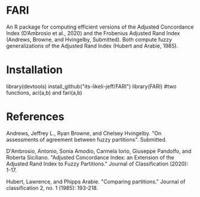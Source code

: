 # FARI
An R package for computing efficient versions of the Adjusted Concordance Index (D’Ambrosio  et  al., 2020) and the Frobenius Adjusted Rand Index (Andrews, Browne, and Hvingelby, Submitted). Both compute fuzzy generalizations of the Adjusted Rand Index (Hubert and Arabie, 1985).


# Installation
library(devtools)
install_github("its-likeli-jeff/FARI")
library(FARI)
#two functions, aci(a,b) and fari(a,b)


# References
Andrews, Jeffrey L., Ryan Browne, and Chelsey Hvingelby. "On assessments of agreement between fuzzy partitions". Submitted.

D'Ambrosio, Antonio, Sonia Amodio, Carmela Iorio, Giuseppe Pandolfo, and Roberta Siciliano. "Adjusted Concordance Index: an Extension of the Adjusted Rand Index to Fuzzy Partitions." Journal of Classification (2020): 1-17.

Hubert, Lawrence, and Phipps Arabie. "Comparing partitions." Journal of classification 2, no. 1 (1985): 193-218.
